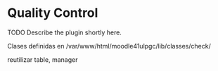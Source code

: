 # Quality Control #

TODO Describe the plugin shortly here.

Clases definidas en /var/www/html/moodle41ulpgc/lib/classes/check/

reutilizar
table, manager
